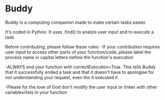 # Buddy
Buddy is a computing companion made to make certain tasks easier.

It's coded in Python. It uses .find() to analize user input and to execute a task.

Before contributing, please follow these rules:
-If your contribution requires user input to access other parts of your function/code, please label the process name in capital letters before the function's execution

-ALWAYS end your function with correctExecution=True. This tells Buddy that it successfully ended a task and that it doesn't have to apologise for not understanding your request, even tho it executed it

-Please for the love of God don't modify the user input or tinker with other variables/lists in your function
